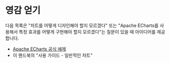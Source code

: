 # 영감 얻기

다음 목록은 "차트를 어떻게 디자인해야 할지 모르겠다" 또는 "Apache ECharts를 사용해서 특정 효과를 어떻게 구현해야 할지 모르겠다"는 질문이 있을 때 아이디어를 제공합니다.

- [Apache ECharts 공식 예제](${mainSitePath}/examples)
- 이 핸드북의 "사용 가이드 - 일반적인 차트"
